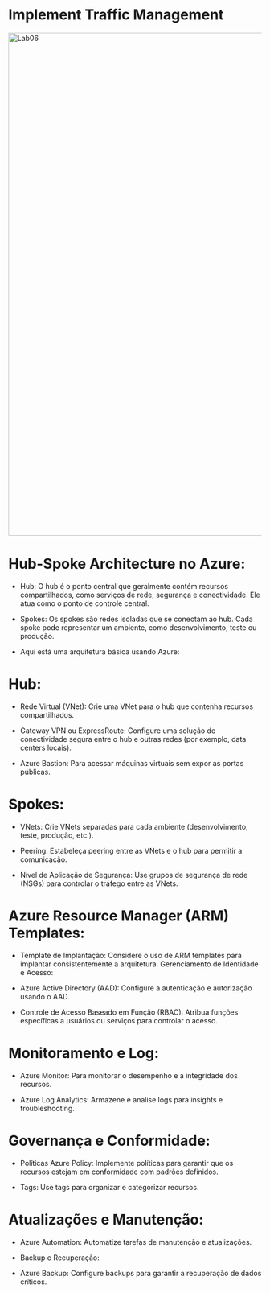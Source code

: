 # Implement Traffic Management

</p>
<img src="https://user-images.githubusercontent.com/91704169/228569707-90c173a8-659f-4800-b4b7-59a2cce04dc1.png" min-width=1000px" max-width="100px" width="1000px" align="centter" alt="Lab06">

# Hub-Spoke Architecture no Azure:

- Hub: O hub é o ponto central que geralmente contém recursos compartilhados, como serviços de rede, segurança e conectividade. Ele atua como o ponto de controle central.

- Spokes: Os spokes são redes isoladas que se conectam ao hub. Cada spoke pode representar um ambiente, como desenvolvimento, teste ou produção.

- Aqui está uma arquitetura básica usando Azure:

# Hub:

- Rede Virtual (VNet): Crie uma VNet para o hub que contenha recursos compartilhados.

- Gateway VPN ou ExpressRoute: Configure uma solução de conectividade segura entre o hub e outras redes (por exemplo, data centers locais).

- Azure Bastion: Para acessar máquinas virtuais sem expor as portas públicas.

# Spokes:

- VNets: Crie VNets separadas para cada ambiente (desenvolvimento, teste, produção, etc.).

- Peering: Estabeleça peering entre as VNets e o hub para permitir a comunicação.

- Nível de Aplicação de Segurança: Use grupos de segurança de rede (NSGs) para controlar o tráfego entre as VNets.

# Azure Resource Manager (ARM) Templates:

- Template de Implantação: Considere o uso de ARM templates para implantar consistentemente a arquitetura.
Gerenciamento de Identidade e Acesso:

- Azure Active Directory (AAD): Configure a autenticação e autorização usando o AAD.

- Controle de Acesso Baseado em Função (RBAC): Atribua funções específicas a usuários ou serviços para controlar o acesso.

# Monitoramento e Log:

- Azure Monitor: Para monitorar o desempenho e a integridade dos recursos.

- Azure Log Analytics: Armazene e analise logs para insights e troubleshooting.

# Governança e Conformidade:

- Políticas Azure Policy: Implemente políticas para garantir que os recursos estejam em conformidade com padrões definidos.

- Tags: Use tags para organizar e categorizar recursos.

# Atualizações e Manutenção:

- Azure Automation: Automatize tarefas de manutenção e atualizações.
- Backup e Recuperação:

- Azure Backup: Configure backups para garantir a recuperação de dados críticos.



